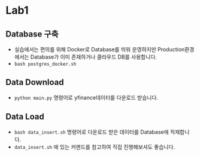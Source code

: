 # Lab1

## Database 구축

- 실습에서는 편의를 위해 Docker로 Database를 띄워 운영하지만 Production환경에서는 Database가 이미 존재하거나 클라우드 DB를 사용합니다.
- `bash postgres_docker.sh`

## Data Download

- `python main.py` 명령어로 yfinance데이터를 다운로드 받습니다.

## Data Load

- `bash data_insert.sh` 명령어로 다운로드 받은 데이터를 Database에 적재합니다.
- `data_insert.sh` 에 있는 커맨드를 참고하여 직접 진행해보셔도 좋습니다.
